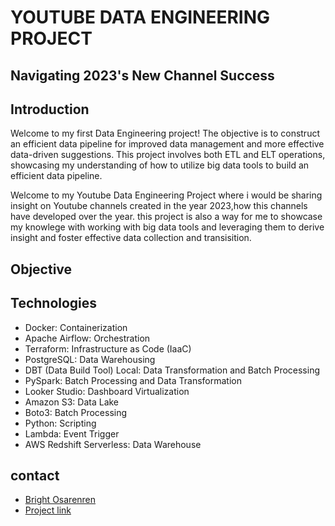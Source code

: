 # YOUTUBE DATA ENGINEERING PROJECT

## Navigating 2023's New Channel Success

## Introduction

Welcome to my first Data Engineering project! The objective is to construct an efficient data pipeline for improved data management and more effective data-driven suggestions. This project involves both ETL and ELT operations, showcasing my understanding of how to utilize big data tools to build an efficient data pipeline. 

Welcome to my Youtube Data Engineering Project where i would be sharing insight on Youtube channels created in the year 2023,how this channels have developed over the year. this project is also a way for me to showcase my knowlege with working with big data tools and leveraging them to derive insight and foster effective data collection and transisition.

## Objective




## Technologies

* Docker: Containerization  
* Apache Airflow: Orchestration   
* Terraform: Infrastructure as Code (IaaC)  
* PostgreSQL: Data Warehousing  
* DBT (Data Build Tool) Local: Data Transformation and Batch Processing  
* PySpark: Batch Processing and Data Transformation  
* Looker Studio: Dashboard Virtualization 
* Amazon S3: Data Lake  
* Boto3: Batch Processing  
* Python: Scripting
* Lambda: Event Trigger
* AWS Redshift Serverless: Data Warehouse


## contact
* [Bright Osarenren](linkedin.com/in/brightosas)
* [Project link](https://github.com/BrightOsas/Youtube-Data-Pipeline)
